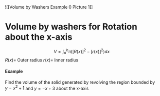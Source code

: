 ![[Volume by Washers Example 0 Picture 1]]
# Volume by washers for Rotation about the x-axis
$$V=\int^b_a\pi([R(x)]^2-[r(x)]^2)dx$$
$R(x)=$ Outer radius
$r(x)=$ Inner radius
#### Example
Find the volume of the solid generated by revolving the region bounded by $y=x^2+1$ and $y=-x+3$ about the x-axis
>